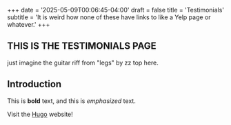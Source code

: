 +++
date = '2025-05-09T00:06:45-04:00'
draft = false
title = 'Testimonials'
subtitle = 'It is weird how none of these have links to like a Yelp page or whatever.'
+++

## THIS IS THE TESTIMONIALS PAGE

just imagine the guitar riff from "legs" by zz top here.

## Introduction

This is **bold** text, and this is *emphasized* text.

Visit the [Hugo](https://gohugo.io) website!